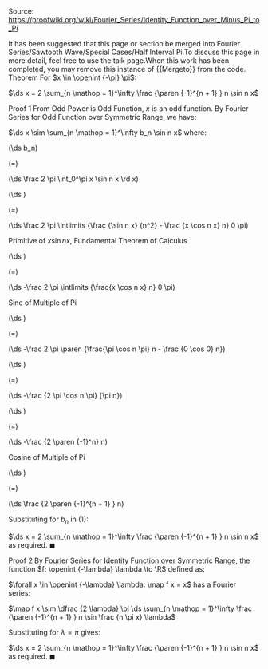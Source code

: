 # 

Source: https://proofwiki.org/wiki/Fourier_Series/Identity_Function_over_Minus_Pi_to_Pi


It has been suggested that this page or section be merged into Fourier Series/Sawtooth Wave/Special Cases/Half Interval Pi.To discuss this page in more detail, feel free to use the talk page.When this work has been completed, you may remove this instance of {{Mergeto}} from the code.
Theorem
For $x \in \openint {-\pi} \pi$:

$\ds x = 2 \sum_{n \mathop = 1}^\infty \frac {\paren {-1}^{n + 1} } n \sin n x$


Proof 1
From Odd Power is Odd Function, $x$ is an odd function.
By Fourier Series for Odd Function over Symmetric Range, we have:

$\ds x \sim \sum_{n \mathop = 1}^\infty b_n \sin n x$
where:














\(\ds b_n\)

\(=\)







\(\ds \frac 2 \pi \int_0^\pi x \sin n x \rd x\)




















\(\ds \)

\(=\)







\(\ds \frac 2 \pi \intlimits {\frac {\sin n x} {n^2} - \frac {x \cos n x} n} 0 \pi\)





Primitive of $x \sin n x$, Fundamental Theorem of Calculus














\(\ds \)

\(=\)







\(\ds -\frac 2 \pi \intlimits {\frac{x \cos n x} n} 0 \pi\)





Sine of Multiple of Pi














\(\ds \)

\(=\)







\(\ds -\frac 2 \pi \paren {\frac{\pi \cos n \pi} n - \frac {0 \cos 0} n}\)




















\(\ds \)

\(=\)







\(\ds -\frac {2 \pi \cos n \pi} {\pi n}\)




















\(\ds \)

\(=\)







\(\ds -\frac {2 \paren {-1}^n} n\)





Cosine of Multiple of Pi














\(\ds \)

\(=\)







\(\ds \frac {2 \paren {-1}^{n + 1} } n\)










Substituting for $b_n$ in $(1)$: 

$\ds x = 2 \sum_{n \mathop = 1}^\infty \frac {\paren {-1}^{n + 1} } n \sin n x$
as required. 
$\blacksquare$


Proof 2
By Fourier Series for Identity Function over Symmetric Range, the function $f: \openint {-\lambda} \lambda \to \R$ defined as:

$\forall x \in \openint {-\lambda} \lambda: \map f x = x$
has a Fourier series:

$\map f x \sim \dfrac {2 \lambda} \pi \ds \sum_{n \mathop = 1}^\infty \frac {\paren {-1}^{n + 1} } n \sin \frac {n \pi x} \lambda$

Substituting for $\lambda = \pi$ gives:

$\ds x = 2 \sum_{n \mathop = 1}^\infty \frac {\paren {-1}^{n + 1} } n \sin n x$
as required. 
$\blacksquare$





